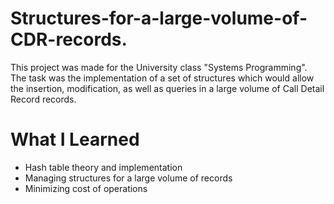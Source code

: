 # Structures-for-a-large-volume-of-CDR-records.

This project was made for the University class "Systems Programming".
The task was the implementation of a set of structures which would allow the insertion, modification,
as well as queries in a large volume of Call Detail Record records.

# What I Learned

* Hash table theory and implementation 
* Managing structures for a large volume of records
* Minimizing cost of operations
